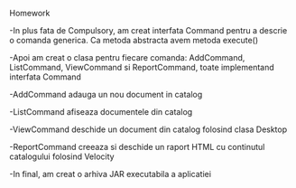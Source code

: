 Homework

-In plus fata de Compulsory, am creat interfata Command pentru a descrie o comanda generica. Ca metoda abstracta avem metoda execute()

-Apoi am creat o clasa pentru fiecare comanda: AddCommand, ListCommand, ViewCommand si ReportCommand, toate implementand interfata Command

-AddCommand adauga un nou document in catalog

-ListCommand afiseaza documentele din catalog

-ViewCommand deschide un document din catalog folosind clasa Desktop

-ReportCommand creeaza si deschide un raport HTML cu continutul catalogului folosind Velocity

-In final, am creat o arhiva JAR executabila a aplicatiei
